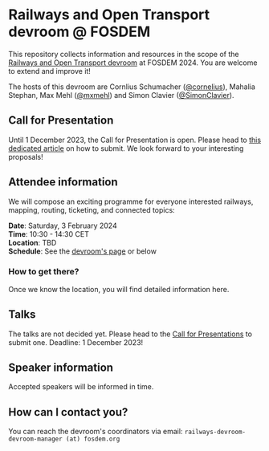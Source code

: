 # Railways and Open Transport devroom @ FOSDEM

This repository collects information and resources in the scope of the [Railways and Open Transport devroom](https://fosdem.org/2024/schedule/track/railways-and-open-transport/) at FOSDEM 2024. You are welcome to extend and improve it!

The hosts of this devroom are Cornlius Schumacher ([@cornelius](https://github.com/cornelius)), Mahalia Stephan, Max Mehl ([@mxmehl](https://github.com/mxmehl)) and Simon Clavier ([@SimonClavier](https://github.com/SimonClavier)).

## Call for Presentation

Until 1 December 2023, the Call for Presentation is open. Please head to [this dedicated article](2023-11-10-fosdem-cfp.md) on how to submit. We look forward to your interesting proposals!

## Attendee information

We will compose an exciting programme for everyone interested railways, mapping, routing, ticketing, and connected topics:

**Date**: Saturday, 3 February 2024\
**Time**: 10:30 - 14:30 CET\
**Location**: TBD\
**Schedule**: See the [devroom's page](https://fosdem.org/2024/schedule/track/railways-and-open-transport/) or below

### How to get there?

Once we know the location, you will find detailed information here.

## Talks

The talks are not decided yet. Please head to the [Call for Presentations](2023-11-10-fosdem-cfp.md) to submit one. Deadline: 1 December 2023!

## Speaker information

Accepted speakers will be informed in time.

## How can I contact you?

You can reach the devroom's coordinators via email: `railways-devroom-devroom-manager (at) fosdem.org	`
